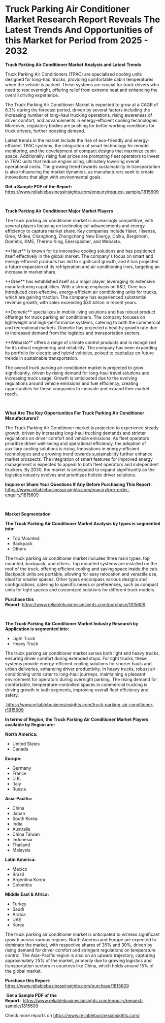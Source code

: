 <p><h1>Truck Parking Air Conditioner Market Research Report Reveals The Latest Trends And Opportunities of this Market for Period from 2025 - 2032</h1></p><p><strong>Truck Parking Air Conditioner Market Analysis and Latest Trends</strong></p>
<p><p>Truck Parking Air Conditioners (TPAC) are specialized cooling units designed for long-haul trucks, providing comfortable cabin temperatures when the vehicle is parked. These systems are crucial for truck drivers who need to rest overnight, offering relief from extreme heat and enhancing the overall driving experience. </p><p>The Truck Parking Air Conditioner Market is expected to grow at a CAGR of 6.3% during the forecast period, driven by several factors including the increasing number of long-haul trucking operations, rising awareness of driver comfort, and advancements in energy-efficient cooling technologies. Moreover, regulatory bodies are pushing for better working conditions for truck drivers, further boosting demand. </p><p>Latest trends in the market include the rise of eco-friendly and energy-efficient TPAC systems, the integration of smart technology for remote monitoring, and the development of compact designs that maximize cabin space. Additionally, rising fuel prices are prompting fleet operators to invest in TPAC units that reduce engine idling, ultimately lowering overall operational costs. The growing trend towards sustainability in transportation is also influencing the market dynamics, as manufacturers seek to create innovations that align with environmental goals.</p></p>
<p><strong>Get a Sample PDF of the Report:&nbsp;</strong> <a href="https://www.reliablebusinessinsights.com/enquiry/request-sample/1815609?utm_campaign=2224&utm_medium=2&utm_source=Github&utm_content=ia&utm_term=07022025&utm_id=truck-parking-air-conditioner">https://www.reliablebusinessinsights.com/enquiry/request-sample/1815609</a></p>
<p>&nbsp;</p>
<p><strong>Truck Parking Air Conditioner Major Market Players</strong></p>
<p><p>The truck parking air conditioner market is increasingly competitive, with several players focusing on technological advancements and energy efficiency to capture market share. Key companies include Haier, Hisense, Gree, Midea, Changhong, Zhongcheng New Energy, Colku, Bergstrom, Dometic, KME, Thermo King, Eberspächer, and Webasto.</p><p>**Haier** is known for its innovative cooling solutions and has positioned itself effectively in the global market. The company's focus on smart and energy-efficient products has led to significant growth, and it has projected a future expansion of its refrigeration and air conditioning lines, targeting an increase in market share.</p><p>**Gree** has established itself as a major player, leveraging its extensive manufacturing capabilities. With a strong emphasis on R&D, Gree has introduced cost-effective, energy-efficient air conditioning units for trucks, which are gaining traction. The company has experienced substantial revenue growth, with sales exceeding $30 billion in recent years.</p><p>**Dometic** specializes in mobile living solutions and has robust product offerings for truck parking air conditioners. The company focuses on lightweight and high-performance systems, catering to both the commercial and recreational markets. Dometic has projected a healthy growth rate due to increased demand from the logistics and transportation sectors.</p><p>**Webasto** offers a range of climate control products and is recognized for its robust engineering and reliability. The company has been expanding its portfolio for electric and hybrid vehicles, poised to capitalize on future trends in sustainable transportation.</p><p>The overall truck parking air conditioner market is projected to grow significantly, driven by rising demand for long-haul travel solutions and increasing truck usage. Growth is anticipated due to the evolving regulations around vehicle emissions and fuel efficiency, creating opportunities for these companies to innovate and expand their market reach.</p></p>
<p>&nbsp;</p>
<p><strong>What Are The Key Opportunities For Truck Parking Air Conditioner Manufacturers?</strong></p>
<p><p>The Truck Parking Air Conditioner market is projected to experience steady growth, driven by increasing long-haul trucking demands and stricter regulations on driver comfort and vehicle emissions. As fleet operators prioritize driver well-being and operational efficiency, the adoption of auxiliary cooling solutions is rising. Innovations in energy-efficient technologies and a growing trend towards sustainability further enhance market prospects. The integration of smart features for improved energy management is expected to appeal to both fleet operators and independent truckers. By 2030, the market is anticipated to expand significantly as the logistics industry evolves and prioritizes holistic driver solutions.</p></p>
<p><strong>Inquire or Share Your Questions If Any Before Purchasing This Report:</strong> <a href="https://www.reliablebusinessinsights.com/enquiry/pre-order-enquiry/1815609?utm_campaign=2224&utm_medium=2&utm_source=Github&utm_content=ia&utm_term=07022025&utm_id=truck-parking-air-conditioner">https://www.reliablebusinessinsights.com/enquiry/pre-order-enquiry/1815609</a></p>
<p>&nbsp;</p>
<p><strong>Market Segmentation</strong></p>
<p><strong>The Truck Parking Air Conditioner Market Analysis by types is segmented into:</strong></p>
<p><ul><li>Top Mounted</li><li>Backpack</li><li>Others</li></ul></p>
<p><p>The truck parking air conditioner market includes three main types: top mounted, backpack, and others. Top mounted systems are installed on the roof of the truck, offering efficient cooling and saving space inside the cab. Backpack units are portable, allowing for easy relocation and versatile use, ideal for smaller spaces. Other types encompass various designs and configurations, catering to specific needs or preferences, such as compact units for tight spaces and customized solutions for different truck models.</p></p>
<p><strong>Purchase this Report:&nbsp;</strong><a href="https://www.reliablebusinessinsights.com/purchase/1815609?utm_campaign=2224&utm_medium=2&utm_source=Github&utm_content=ia&utm_term=07022025&utm_id=truck-parking-air-conditioner">https://www.reliablebusinessinsights.com/purchase/1815609</a></p>
<p>&nbsp;</p>
<p><strong>The Truck Parking Air Conditioner Market Industry Research by Application is segmented into:</strong></p>
<p><ul><li>Light Truck</li><li>Heavy Truck</li></ul></p>
<p><p>The truck parking air conditioner market serves both light and heavy trucks, ensuring driver comfort during extended stops. For light trucks, these systems provide energy-efficient cooling solutions for shorter hauls and urban deliveries, enhancing driver productivity. In heavy trucks, robust air conditioning units cater to long-haul journeys, maintaining a pleasant environment for operators during overnight parking. The rising demand for comfortable, temperature-controlled spaces in commercial trucking is driving growth in both segments, improving overall fleet efficiency and safety.</p></p>
<p><a href="https://www.reliablebusinessinsights.com/truck-parking-air-conditioner-r1815609?utm_campaign=2224&utm_medium=2&utm_source=Github&utm_content=ia&utm_term=07022025&utm_id=truck-parking-air-conditioner">&nbsp;https://www.reliablebusinessinsights.com/truck-parking-air-conditioner-r1815609</a></p>
<p><strong>In terms of Region, the Truck Parking Air Conditioner Market Players available by Region are:</strong></p>
<p>
    <p> <strong> North America: </strong>
        <ul>
            <li>United States</li>
            <li>Canada</li>
        </ul>
        </p> 
    <p> <strong> Europe: </strong>
        <ul>
            <li>Germany</li>
            <li>France</li>
            <li>U.K.</li>
            <li>Italy</li>
            <li>Russia</li>
        </ul>
        </p> 
    <p> <strong> Asia-Pacific: </strong>
        <ul>
            <li>China</li>
            <li>Japan</li>
            <li>South Korea</li>
            <li>India</li>
            <li>Australia</li>
            <li>China Taiwan</li>
            <li>Indonesia</li>
            <li>Thailand</li>
            <li>Malaysia</li>
        </ul>
        </p> 
    <p> <strong> Latin America: </strong>
        <ul>
            <li>Mexico</li>
            <li>Brazil</li>
            <li>Argentina Korea</li>
            <li>Colombia</li>
        </ul>
        </p> 
    <p> <strong> Middle East & Africa: </strong>
        <ul>
            <li>Turkey</li>
            <li>Saudi</li>
            <li>Arabia</li>
            <li>UAE</li>
            <li>Korea</li>
        </ul>
    </p>
    </p>
<p><p>The truck parking air conditioner market is anticipated to witness significant growth across various regions. North America and Europe are expected to dominate the market, with respective shares of 35% and 30%, driven by rising demand for driver comfort and stringent regulations on temperature control. The Asia-Pacific region is also on an upward trajectory, capturing approximately 25% of the market, primarily due to growing logistics and transportation sectors in countries like China, which holds around 15% of the global market.</p></p>
<p><strong>Purchase this Report: </strong><a href="https://www.reliablebusinessinsights.com/purchase/1815609?utm_campaign=2224&utm_medium=2&utm_source=Github&utm_content=ia&utm_term=07022025&utm_id=truck-parking-air-conditioner">https://www.reliablebusinessinsights.com/purchase/1815609</a></p>
<p>&nbsp;<strong>Get a Sample PDF of the Report:&nbsp;&nbsp;</strong><a href="https://www.reliablebusinessinsights.com/enquiry/request-sample/1815609?utm_campaign=2224&utm_medium=2&utm_source=Github&utm_content=ia&utm_term=07022025&utm_id=truck-parking-air-conditioner">https://www.reliablebusinessinsights.com/enquiry/request-sample/1815609</a></p>
<p><strong></strong></p>
<p>Check more reports on <a href="https://www.reliablebusinessinsights.com/?utm_campaign=2224&utm_medium=2&utm_source=Github&utm_content=ia&utm_term=07022025&utm_id=truck-parking-air-conditioner">https://www.reliablebusinessinsights.com/</a></p>